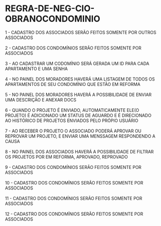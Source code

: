 # REGRA-DE-NEG-CIO-OBRANOCONDOMINIO


1 - CADASTRO DOS ASSOCIADOS SERÃO FEITOS SOMENTE POR OUTROS ASSOCIADOS
<br><br>
2 - CADASTRO DOS CONDOMÍNIOS SERÃO FEITOS SOMENTE POR ASSOCIADOS
<br><br>
3 - AO CADASTRAR UM CODOMÍNIO SERÁ GERADA UM ID PARA CADA APARTAMENTO E UMA SENHA
<br><br>
4 - NO PAINEL DOS MORADORES HAVERÁ UMA LISTAGEM DE TODOS OS APARTAMENTOS DE SEU CONDOMÍNIO QUE ESTÃO EM REFORMA
<br><br>
5 - NO PAINEL DOS MORADORES HAVERÁ A POSSIBILIDADE DE ENVIAR UMA DESCRIÇÃO E ANEXAR DOCS 
<br><br>
6 - QUANDO O PROJETO É ENVIADO, AUTOMATICAMENTE ELE(O PROJETO) É ADICIONADO UM STATUS DE AGUARDO E É DIRECIONADO AO HISTÓRICO DE PROJETOS ENVIADOS PELO PRÓPIO USUÁRIO
<br><br>
7 - AO RECEBER O PROJETO O ASSOCIADO PODERÁ APROVAR OU REPROVAR UM PROJETO, E ENVIAR UMA MENSSAGEM RESPONDENDO A CAUSA
<br><br>
8 - NO PAINEL DOS ASSOCIADOS HAVERÁ A POSSIBILIDADE DE FILTRAR OS PROJETOS POR EM REFORMA, APROVADO, REPROVADO
<br><br>
9 - CADASTRO DOS CONDOMÍNIOS SERÃO FEITOS SOMENTE POR ASSOCIADOS
<br><br>
10 - CADASTRO DOS CONDOMÍNIOS SERÃO FEITOS SOMENTE POR ASSOCIADOS
<br><br>
11 - CADASTRO DOS CONDOMÍNIOS SERÃO FEITOS SOMENTE POR ASSOCIADOS
<br><br>
12 - CADASTRO DOS CONDOMÍNIOS SERÃO FEITOS SOMENTE POR ASSOCIADOS
<br><br>
